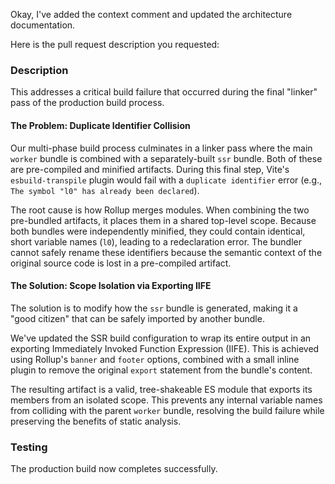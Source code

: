 Okay, I've added the context comment and updated the architecture documentation.

Here is the pull request description you requested:

### Description

This addresses a critical build failure that occurred during the final "linker" pass of the production build process.

#### The Problem: Duplicate Identifier Collision

Our multi-phase build process culminates in a linker pass where the main `worker` bundle is combined with a separately-built `ssr` bundle. Both of these are pre-compiled and minified artifacts. During this final step, Vite's `esbuild-transpile` plugin would fail with a `duplicate identifier` error (e.g., `The symbol "l0" has already been declared`).

The root cause is how Rollup merges modules. When combining the two pre-bundled artifacts, it places them in a shared top-level scope. Because both bundles were independently minified, they could contain identical, short variable names (`l0`), leading to a redeclaration error. The bundler cannot safely rename these identifiers because the semantic context of the original source code is lost in a pre-compiled artifact.

#### The Solution: Scope Isolation via Exporting IIFE

The solution is to modify how the `ssr` bundle is generated, making it a "good citizen" that can be safely imported by another bundle.

We've updated the SSR build configuration to wrap its entire output in an exporting Immediately Invoked Function Expression (IIFE). This is achieved using Rollup's `banner` and `footer` options, combined with a small inline plugin to remove the original `export` statement from the bundle's content.

The resulting artifact is a valid, tree-shakeable ES module that exports its members from an isolated scope. This prevents any internal variable names from colliding with the parent `worker` bundle, resolving the build failure while preserving the benefits of static analysis.

### Testing

The production build now completes successfully.
